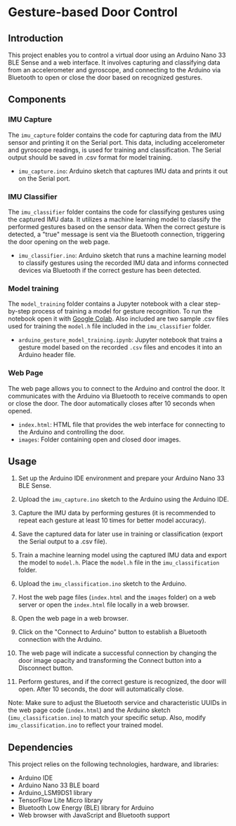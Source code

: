 
Gesture-based Door Control
==========================

Introduction
------------

This project enables you to control a virtual door using an Arduino Nano 33 BLE Sense and a web interface. It involves capturing and classifying data from an accelerometer and gyroscope, and connecting to the Arduino via Bluetooth to open or close the door based on recognized gestures.

Components
----------

### IMU Capture

The `imu_capture` folder contains the code for capturing data from the IMU sensor and printing it on the Serial port. This data, including accelerometer and gyroscope readings, is used for training and classification. The Serial output should be saved in .csv format for model training.

-   `imu_capture.ino`: Arduino sketch that captures IMU data and prints it out on the Serial port.

### IMU Classifier

The `imu_classifier` folder contains the code for classifying gestures using the captured IMU data. It utilizes a machine learning model to classify the performed gestures based on the sensor data. When the correct gesture is detected, a "true" message is sent via the Bluetooth connection, triggering the door opening on the web page.

-   `imu_classifier.ino`: Arduino sketch that runs a machine learning model to classify gestures using the recorded IMU data and informs connected devices via Bluetooth if the correct gesture has been detected.

### Model training
The `model_training` folder contains a Jupyter notebook with a clear step-by-step process of training a model for gesture recognition. To run the notebook open it with [Google Colab](https://colab.research.google.com/). Also included are two sample .csv files used for training the `model.h` file included in the `imu_classifier` folder.

 - `arduino_gesture_model_training.ipynb`: Jupyter notebook that trains a gesture model based on the recorded `.csv` files and encodes it into an Arduino header file.
 

### Web Page

The web page allows you to connect to the Arduino and control the door. It communicates with the Arduino via Bluetooth to receive commands to open or close the door. The door automatically closes after 10 seconds when opened.

-   `index.html`: HTML file that provides the web interface for connecting to the Arduino and controlling the door.
-   `images`: Folder containing open and closed door images.

Usage
-----

1.  Set up the Arduino IDE environment and prepare your Arduino Nano 33 BLE Sense.

2.  Upload the `imu_capture.ino` sketch to the Arduino using the Arduino IDE.

3.  Capture the IMU data by performing gestures (it is recommended to repeat each gesture at least 10 times for better model accuracy).

4.  Save the captured data for later use in training or classification (export the Serial output to a .csv file).

5.  Train a machine learning model using the captured IMU data and export the model to `model.h`. Place the `model.h` file in the `imu_classification` folder.

6.  Upload the `imu_classification.ino` sketch to the Arduino.

7.  Host the web page files (`index.html` and the `images` folder) on a web server or open the `index.html` file locally in a web browser.

8.  Open the web page in a web browser.

9.  Click on the "Connect to Arduino" button to establish a Bluetooth connection with the Arduino.

10. The web page will indicate a successful connection by changing the door image opacity and transforming the Connect button into a Disconnect button.

11. Perform gestures, and if the correct gesture is recognized, the door will open. After 10 seconds, the door will automatically close.

Note: Make sure to adjust the Bluetooth service and characteristic UUIDs in the web page code (`index.html`) and the Arduino sketch (`imu_classification.ino`) to match your specific setup. Also, modify `imu_classification.ino` to reflect your trained model.

Dependencies
------------

This project relies on the following technologies, hardware, and libraries:

-   Arduino IDE
-   Arduino Nano 33 BLE board
-   Arduino_LSM9DS1 library
-   TensorFlow Lite Micro library
-   Bluetooth Low Energy (BLE) library for Arduino
-   Web browser with JavaScript and Bluetooth support